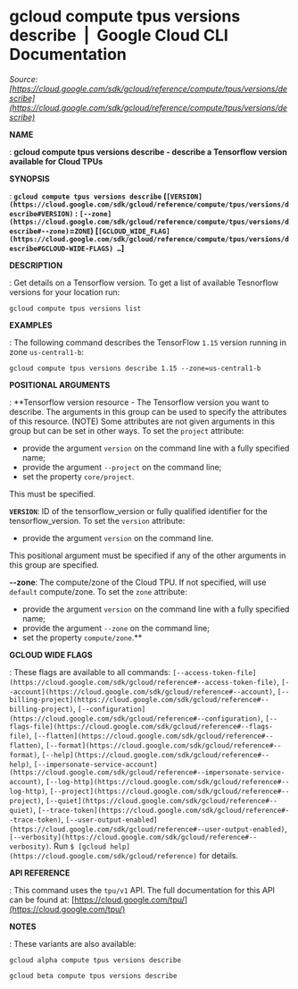 # gcloud compute tpus versions describe  |  Google Cloud CLI Documentation

*Source: [https://cloud.google.com/sdk/gcloud/reference/compute/tpus/versions/describe](https://cloud.google.com/sdk/gcloud/reference/compute/tpus/versions/describe)*

**NAME**

: **gcloud compute tpus versions describe - describe a Tensorflow version available for Cloud TPUs**

**SYNOPSIS**

: **`gcloud compute tpus versions describe` (`[VERSION](https://cloud.google.com/sdk/gcloud/reference/compute/tpus/versions/describe#VERSION)` : `[--zone](https://cloud.google.com/sdk/gcloud/reference/compute/tpus/versions/describe#--zone)`=`ZONE`) [`[GCLOUD_WIDE_FLAG](https://cloud.google.com/sdk/gcloud/reference/compute/tpus/versions/describe#GCLOUD-WIDE-FLAGS) …`]**

**DESCRIPTION**

: Get details on a Tensorflow version.
To get a list of available Tesnorflow versions for your location run:

```
gcloud compute tpus versions list
```

**EXAMPLES**

: The following command describes the TensorFlow `1.15` version running
in zone `us-central1-b`:

```
gcloud compute tpus versions describe 1.15 --zone=us-central1-b
```

**POSITIONAL ARGUMENTS**

: **Tensorflow version resource - The Tensorflow version you want to describe. The
arguments in this group can be used to specify the attributes of this resource.
(NOTE) Some attributes are not given arguments in this group but can be set in
other ways.
To set the `project` attribute:

- provide the argument `version` on the command line with a fully
specified name;
- provide the argument `--project` on the command line;
- set the property `core/project`.

This must be specified.

**`VERSION`**:
ID of the tensorflow_version or fully qualified identifier for the
tensorflow_version.
To set the `version` attribute:

- provide the argument `version` on the command line.

This positional argument must be specified if any of the other arguments in this
group are specified.

**--zone**:
The compute/zone of the Cloud TPU.
If not specified, will use `default` compute/zone.
To set the `zone` attribute:

- provide the argument `version` on the command line with a fully
specified name;
- provide the argument `--zone` on the command line;
- set the property `compute/zone`.**

**GCLOUD WIDE FLAGS**

: These flags are available to all commands: `[--access-token-file](https://cloud.google.com/sdk/gcloud/reference#--access-token-file)`,
`[--account](https://cloud.google.com/sdk/gcloud/reference#--account)`, `[--billing-project](https://cloud.google.com/sdk/gcloud/reference#--billing-project)`,
`[--configuration](https://cloud.google.com/sdk/gcloud/reference#--configuration)`,
`[--flags-file](https://cloud.google.com/sdk/gcloud/reference#--flags-file)`,
`[--flatten](https://cloud.google.com/sdk/gcloud/reference#--flatten)`, `[--format](https://cloud.google.com/sdk/gcloud/reference#--format)`, `[--help](https://cloud.google.com/sdk/gcloud/reference#--help)`, `[--impersonate-service-account](https://cloud.google.com/sdk/gcloud/reference#--impersonate-service-account)`,
`[--log-http](https://cloud.google.com/sdk/gcloud/reference#--log-http)`,
`[--project](https://cloud.google.com/sdk/gcloud/reference#--project)`, `[--quiet](https://cloud.google.com/sdk/gcloud/reference#--quiet)`, `[--trace-token](https://cloud.google.com/sdk/gcloud/reference#--trace-token)`, `[--user-output-enabled](https://cloud.google.com/sdk/gcloud/reference#--user-output-enabled)`,
`[--verbosity](https://cloud.google.com/sdk/gcloud/reference#--verbosity)`.
Run `$ [gcloud help](https://cloud.google.com/sdk/gcloud/reference)` for details.

**API REFERENCE**

: This command uses the `tpu/v1` API. The full documentation for this
API can be found at: [https://cloud.google.com/tpu/](https://cloud.google.com/tpu/)

**NOTES**

: These variants are also available:

```
gcloud alpha compute tpus versions describe
```

```
gcloud beta compute tpus versions describe
```